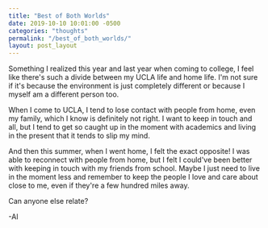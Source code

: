```yaml
---
title: "Best of Both Worlds"
date: 2019-10-10 10:01:00 -0500
categories: "thoughts"
permalink: "/best_of_both_worlds/"
layout: post_layout
---
```


Something I realized this year and last year when coming to college, I feel like there's such a divide between my UCLA life and home life. I'm not sure if it's because the environment is just completely different or because I myself am a different person too. 

When I come to UCLA, I tend to lose contact with people from home, even my family, which I know is definitely not right. I want to keep in touch and all, but I tend to get so caught up in the moment with academics and living in the present that it tends to slip my mind.

And then this summer, when I went home, I felt the exact opposite! I was able to reconnect with people from home, but I felt I could've been better with keeping in touch with my friends from school. Maybe I just need to live in the moment less and remember to keep the people I love and care about close to me, even if they're a few hundred miles away. 

Can anyone else relate?

-Al